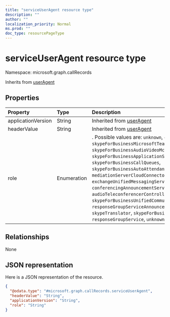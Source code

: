 ```yaml
---
title: "serviceUserAgent resource type"
description: ""
author: ""
localization_priority: Normal
ms.prod: ""
doc_type: resourcePageType
---
```


# serviceUserAgent resource type


Namespace: microsoft.graph.callRecords




Inherits from [userAgent](../resources/useragent.md)

## Properties
|Property|Type|Description|
|:---|:---|:---|
|applicationVersion|String| Inherited from [userAgent](../resources/callrecords-useragent.md)|
|headerValue|String| Inherited from [userAgent](../resources/callrecords-useragent.md)|
|role|Enumeration|. Possible values are: `unknown`, `customBot`, `skypeForBusinessMicrosoftTeamsGateway`, `skypeForBusinessAudioVideoMcu`, `skypeForBusinessApplicationSharingMcu`, `skypeForBusinessCallQueues`, `skypeForBusinessAutoAttendant`, `mediationServer`, `mediationServerCloudConnectorEdition`, `exchangeUnifiedMessagingService`, `mediaController`, `conferencingAnnouncementService`, `conferencingAttendant`, `audioTeleconferencerController`, `skypeForBusinessUnifiedCommunicationApplicationPlatform`, `responseGroupServiceAnnouncementService`, `gateway`, `skypeTranslator`, `skypeForBusinessAttendant`, `responseGroupService`, `unknownFutureValue`.|

## Relationships
None

## JSON representation
Here is a JSON representation of the resource.
<!-- {
  "blockType": "resource",
  "@odata.type": "microsoft.graph.callRecords.serviceUserAgent"
}
-->
``` json
{
  "@odata.type": "#microsoft.graph.callRecords.serviceUserAgent",
  "headerValue": "String",
  "applicationVersion": "String",
  "role": "String"
}
```

